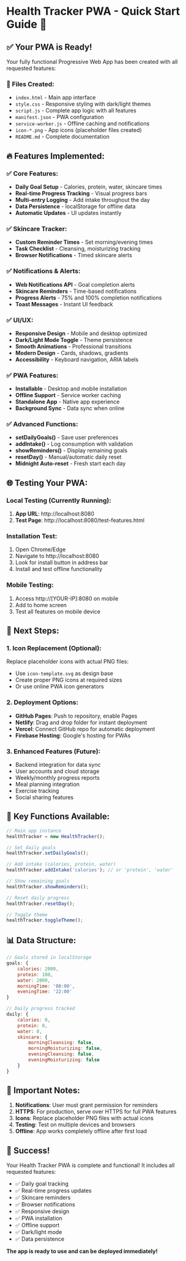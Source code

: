 # Health Tracker PWA - Quick Start Guide 🚀

## ✅ Your PWA is Ready!

Your fully functional Progressive Web App has been created with all requested features:

### 📁 Files Created:
- `index.html` - Main app interface
- `style.css` - Responsive styling with dark/light themes  
- `script.js` - Complete app logic with all features
- `manifest.json` - PWA configuration
- `service-worker.js` - Offline caching and notifications
- `icon-*.png` - App icons (placeholder files created)
- `README.md` - Complete documentation

## 🔥 Features Implemented:

### ✅ Core Features:
- **Daily Goal Setup** - Calories, protein, water, skincare times
- **Real-time Progress Tracking** - Visual progress bars
- **Multi-entry Logging** - Add intake throughout the day
- **Data Persistence** - localStorage for offline data
- **Automatic Updates** - UI updates instantly

### ✅ Skincare Tracker:
- **Custom Reminder Times** - Set morning/evening times
- **Task Checklist** - Cleansing, moisturizing tracking
- **Browser Notifications** - Timed skincare alerts

### ✅ Notifications & Alerts:
- **Web Notifications API** - Goal completion alerts
- **Skincare Reminders** - Time-based notifications
- **Progress Alerts** - 75% and 100% completion notifications
- **Toast Messages** - Instant UI feedback

### ✅ UI/UX:
- **Responsive Design** - Mobile and desktop optimized
- **Dark/Light Mode Toggle** - Theme persistence
- **Smooth Animations** - Professional transitions
- **Modern Design** - Cards, shadows, gradients
- **Accessibility** - Keyboard navigation, ARIA labels

### ✅ PWA Features:
- **Installable** - Desktop and mobile installation
- **Offline Support** - Service worker caching
- **Standalone App** - Native app experience
- **Background Sync** - Data sync when online

### ✅ Advanced Functions:
- **setDailyGoals()** - Save user preferences
- **addIntake()** - Log consumption with validation
- **showReminders()** - Display remaining goals
- **resetDay()** - Manual/automatic daily reset
- **Midnight Auto-reset** - Fresh start each day

## 🌐 Testing Your PWA:

### Local Testing (Currently Running):
1. **App URL**: http://localhost:8080
2. **Test Page**: http://localhost:8080/test-features.html

### Installation Test:
1. Open Chrome/Edge
2. Navigate to http://localhost:8080
3. Look for install button in address bar
4. Install and test offline functionality

### Mobile Testing:
1. Access http://[YOUR-IP]:8080 on mobile
2. Add to home screen
3. Test all features on mobile device

## 🔧 Next Steps:

### 1. Icon Replacement (Optional):
Replace placeholder icons with actual PNG files:
- Use `icon-template.svg` as design base
- Create proper PNG icons at required sizes
- Or use online PWA icon generators

### 2. Deployment Options:
- **GitHub Pages**: Push to repository, enable Pages
- **Netlify**: Drag and drop folder for instant deployment
- **Vercel**: Connect GitHub repo for automatic deployment
- **Firebase Hosting**: Google's hosting for PWAs

### 3. Enhanced Features (Future):
- Backend integration for data sync
- User accounts and cloud storage
- Weekly/monthly progress reports
- Meal planning integration
- Exercise tracking
- Social sharing features

## 🎯 Key Functions Available:

```javascript
// Main app instance
healthTracker = new HealthTracker();

// Set daily goals
healthTracker.setDailyGoals();

// Add intake (calories, protein, water)
healthTracker.addIntake('calories'); // or 'protein', 'water'

// Show remaining goals
healthTracker.showReminders();

// Reset daily progress
healthTracker.resetDay();

// Toggle theme
healthTracker.toggleTheme();
```

## 📊 Data Structure:

```javascript
// Goals stored in localStorage
goals: {
    calories: 2000,
    protein: 100,
    water: 2000,
    morningTime: '08:00',
    eveningTime: '22:00'
}

// Daily progress tracked
daily: {
    calories: 0,
    protein: 0,
    water: 0,
    skincare: {
        morningCleansing: false,
        morningMoisturizing: false,
        eveningCleansing: false,
        eveningMoisturizing: false
    }
}
```

## 🚨 Important Notes:

1. **Notifications**: User must grant permission for reminders
2. **HTTPS**: For production, serve over HTTPS for full PWA features
3. **Icons**: Replace placeholder PNG files with actual icons
4. **Testing**: Test on multiple devices and browsers
5. **Offline**: App works completely offline after first load

## 🎉 Success!

Your Health Tracker PWA is complete and functional! It includes all requested features:
- ✅ Daily goal tracking
- ✅ Real-time progress updates
- ✅ Skincare reminders
- ✅ Browser notifications
- ✅ Responsive design
- ✅ PWA installation
- ✅ Offline support
- ✅ Dark/light mode
- ✅ Data persistence

**The app is ready to use and can be deployed immediately!**
